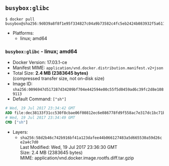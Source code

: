 ## `busybox:glibc`

```console
$ docker pull busybox@sha256:9d039a8f8f1e95f334827c04a9b73582c4fc5eb2424b083932f5a6117b3777e2
```

-	Platforms:
	-	linux; amd64

### `busybox:glibc` - linux; amd64

-	Docker Version: 17.03.1-ce
-	Manifest MIME: `application/vnd.docker.distribution.manifest.v2+json`
-	Total Size: **2.4 MB (2383645 bytes)**  
	(compressed transfer size, not on-disk size)
-	Image ID: `sha256:0096947d517287d34209bf704e442594e00c55f5d0459ad6c39fc2d8e1089113`
-	Default Command: `["sh"]`

```dockerfile
# Wed, 19 Jul 2017 23:34:42 GMT
ADD file:dec38133f31cc530f8cbae06f00812ec6e086778fd9f558ac7e317dc1bc71b1a in / 
# Wed, 19 Jul 2017 23:34:49 GMT
CMD ["sh"]
```

-	Layers:
	-	`sha256:58d2b46c742b916bf41a123dafee44b066127483a5d665530a59d26ce2a4c7d0`  
		Last Modified: Wed, 19 Jul 2017 23:36:30 GMT  
		Size: 2.4 MB (2383645 bytes)  
		MIME: application/vnd.docker.image.rootfs.diff.tar.gzip
